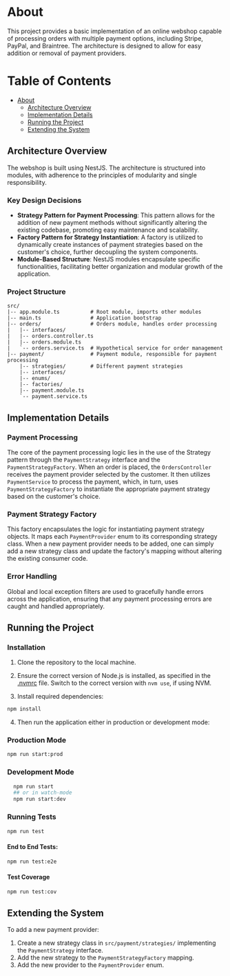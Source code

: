 # About

This project provides a basic implementation of an online webshop capable of processing orders with multiple payment options, including Stripe, PayPal, and Braintree. The architecture is designed to allow for easy addition or removal of payment providers.

# Table of Contents <!-- :TOC: -->

- [About](#about)
  - [Architecture Overview](#architecture-overview)
  - [Implementation Details](#implementation-details)
  - [Running the Project](#running-the-project)
  - [Extending the System](#extending-the-system)

## Architecture Overview

The webshop is built using NestJS. The architecture is structured into modules, with adherence to the principles of modularity and single responsibility.

### Key Design Decisions

- **Strategy Pattern for Payment Processing**: This pattern allows for the addition of new payment methods without significantly altering the existing codebase, promoting easy maintenance and scalability.
- **Factory Pattern for Strategy Instantiation**: A factory is utilized to dynamically create instances of payment strategies based on the customer's choice, further decoupling the system components.
- **Module-Based Structure**: NestJS modules encapsulate specific functionalities, facilitating better organization and modular growth of the application.

### Project Structure

```plaintext
src/
|-- app.module.ts          # Root module, imports other modules
|-- main.ts                # Application bootstrap
|-- orders/                # Orders module, handles order processing
|   |-- interfaces/
|   |-- orders.controller.ts
|   |-- orders.module.ts
|   `-- orders.service.ts  # Hypothetical service for order management
|-- payment/               # Payment module, responsible for payment processing
    |-- strategies/        # Different payment strategies
    |-- interfaces/
    |-- enums/
    |-- factories/
    |-- payment.module.ts
    `-- payment.service.ts
```

## Implementation Details

### Payment Processing

The core of the payment processing logic lies in the use of the Strategy pattern through the `PaymentStrategy` interface and the `PaymentStrategyFactory`. When an order is placed, the `OrdersController` receives the payment provider selected by the customer. It then utilizes `PaymentService` to process the payment, which, in turn, uses `PaymentStrategyFactory` to instantiate the appropriate payment strategy based on the customer's choice.

### Payment Strategy Factory

This factory encapsulates the logic for instantiating payment strategy objects. It maps each `PaymentProvider` enum to its corresponding strategy class. When a new payment provider needs to be added, one can simply add a new strategy class and update the factory's mapping without altering the existing consumer code.

### Error Handling

Global and local exception filters are used to gracefully handle errors across the application, ensuring that any payment processing errors are caught and handled appropriately.

## Running the Project

### Installation

1. Clone the repository to the local machine.

2. Ensure the correct version of Node.js is installed, as specified in the [.nvmrc](./.nvmrc) file. Switch to the correct version with `nvm use`, if using NVM.

3. Install required dependencies:

```bash
npm install
```

4. Then run the application either in production or development mode:

### Production Mode

```bash
npm run start:prod
```

### Development Mode

```bash
  npm run start
  ## or in watch-mode
  npm run start:dev
```

### Running Tests

```bash
npm run test
```

#### End to End Tests:

```bash
npm run test:e2e
```

#### Test Coverage

```bash
npm run test:cov
```

## Extending the System

To add a new payment provider:

1. Create a new strategy class in `src/payment/strategies/` implementing the `PaymentStrategy` interface.
2. Add the new strategy to the `PaymentStrategyFactory` mapping.
3. Add the new provider to the `PaymentProvider` enum.
